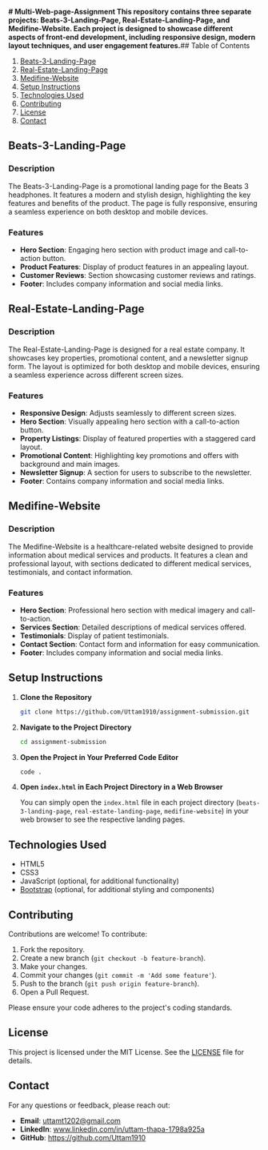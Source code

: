 **# Multi-Web-page-Assignment
This repository contains three separate projects: Beats-3-Landing-Page, Real-Estate-Landing-Page, and Medifine-Website. Each project is designed to showcase different aspects of front-end development, including responsive design, modern layout techniques, and user engagement features.**## Table of Contents

1. [Beats-3-Landing-Page](#beats-3-landing-page)
2. [Real-Estate-Landing-Page](#real-estate-landing-page)
3. [Medifine-Website](#medifine-website)
4. [Setup Instructions](#setup-instructions)
5. [Technologies Used](#technologies-used)
6. [Contributing](#contributing)
7. [License](#license)
8. [Contact](#contact)

## Beats-3-Landing-Page

### Description

The Beats-3-Landing-Page is a promotional landing page for the Beats 3 headphones. It features a modern and stylish design, highlighting the key features and benefits of the product. The page is fully responsive, ensuring a seamless experience on both desktop and mobile devices.

### Features

- **Hero Section**: Engaging hero section with product image and call-to-action button.
- **Product Features**: Display of product features in an appealing layout.
- **Customer Reviews**: Section showcasing customer reviews and ratings.
- **Footer**: Includes company information and social media links.


## Real-Estate-Landing-Page

### Description

The Real-Estate-Landing-Page is designed for a real estate company. It showcases key properties, promotional content, and a newsletter signup form. The layout is optimized for both desktop and mobile devices, ensuring a seamless experience across different screen sizes.

### Features

- **Responsive Design**: Adjusts seamlessly to different screen sizes.
- **Hero Section**: Visually appealing hero section with a call-to-action button.
- **Property Listings**: Display of featured properties with a staggered card layout.
- **Promotional Content**: Highlighting key promotions and offers with background and main images.
- **Newsletter Signup**: A section for users to subscribe to the newsletter.
- **Footer**: Contains company information and social media links.


## Medifine-Website

### Description

The Medifine-Website is a healthcare-related website designed to provide information about medical services and products. It features a clean and professional layout, with sections dedicated to different medical services, testimonials, and contact information.

### Features

- **Hero Section**: Professional hero section with medical imagery and call-to-action.
- **Services Section**: Detailed descriptions of medical services offered.
- **Testimonials**: Display of patient testimonials.
- **Contact Section**: Contact form and information for easy communication.
- **Footer**: Includes company information and social media links.


## Setup Instructions

1. **Clone the Repository**

    ```sh
    git clone https://github.com/Uttam1910/assignment-submission.git
    ```

2. **Navigate to the Project Directory**

    ```sh
    cd assignment-submission
    ```

3. **Open the Project in Your Preferred Code Editor**

    ```sh
    code .
    ```

4. **Open `index.html` in Each Project Directory in a Web Browser**

    You can simply open the `index.html` file in each project directory (`beats-3-landing-page`, `real-estate-landing-page`, `medifine-website`) in your web browser to see the respective landing pages.

## Technologies Used

- HTML5
- CSS3
- JavaScript (optional, for additional functionality)
- [Bootstrap](https://getbootstrap.com/) (optional, for additional styling and components)

## Contributing

Contributions are welcome! To contribute:

1. Fork the repository.
2. Create a new branch (`git checkout -b feature-branch`).
3. Make your changes.
4. Commit your changes (`git commit -m 'Add some feature'`).
5. Push to the branch (`git push origin feature-branch`).
6. Open a Pull Request.

Please ensure your code adheres to the project's coding standards.

## License

This project is licensed under the MIT License. See the [LICENSE](LICENSE) file for details.

## Contact

For any questions or feedback, please reach out:

- **Email**: uttamt1202@gmail.com
- **LinkedIn**: www.linkedin.com/in/uttam-thapa-1798a925a
- **GitHub**: https://github.com/Uttam1910



